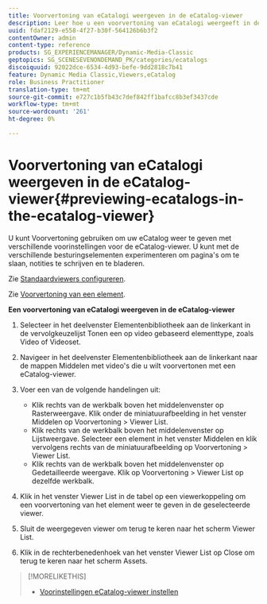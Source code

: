 ```yaml
---
title: Voorvertoning van eCatalogi weergeven in de eCatalog-viewer
description: Leer hoe u een voorvertoning van eCatalogi weergeeft in de eCatalog-viewer.
uuid: fdaf2129-e558-4f27-b30f-564126b6b3f2
contentOwner: admin
content-type: reference
products: SG_EXPERIENCEMANAGER/Dynamic-Media-Classic
geptopics: SG_SCENESEVENONDEMAND_PK/categories/ecatalogs
discoiquuid: 92022dce-6534-4d93-befe-9dd2818c7b41
feature: Dynamic Media Classic,Viewers,eCatalog
role: Business Practitioner
translation-type: tm+mt
source-git-commit: e727c1b5fb43c7def842ff1bafcc8b3ef3437cde
workflow-type: tm+mt
source-wordcount: '261'
ht-degree: 0%

---
```



# Voorvertoning van eCatalogi weergeven in de eCatalog-viewer{#previewing-ecatalogs-in-the-ecatalog-viewer}

U kunt Voorvertoning gebruiken om uw eCatalog weer te geven met verschillende voorinstellingen voor de eCatalog-viewer. U kunt met de verschillende besturingselementen experimenteren om pagina&#39;s om te slaan, notities te schrijven en te bladeren.

Zie [Standaardviewers configureren](application-setup.md#configuring_default_viewers).

Zie [Voorvertoning van een element](previewing-asset.md#previewing_an_asset).

**Een voorvertoning van eCatalogi weergeven in de eCatalog-viewer**

1. Selecteer in het deelvenster Elementenbibliotheek aan de linkerkant in de vervolgkeuzelijst Tonen een op video gebaseerd elementtype, zoals Video of Videoset.
1. Navigeer in het deelvenster Elementenbibliotheek aan de linkerkant naar de mappen Middelen met video&#39;s die u wilt voorvertonen met een eCatalog-viewer.
1. Voer een van de volgende handelingen uit:

   * Klik rechts van de werkbalk boven het middelenvenster op Rasterweergave. Klik onder de miniatuurafbeelding in het venster Middelen op Voorvertoning > Viewer List.
   * Klik rechts van de werkbalk boven het middelenvenster op Lijstweergave. Selecteer een element in het venster Middelen en klik vervolgens rechts van de miniatuurafbeelding op Voorvertoning > Viewer List.
   * Klik rechts van de werkbalk boven het middelenvenster op Gedetailleerde weergave. Klik op Voorvertoning > Viewer List op dezelfde werkbalk.

1. Klik in het venster Viewer List in de tabel op een viewerkoppeling om een voorvertoning van het element weer te geven in de geselecteerde viewer.
1. Sluit de weergegeven viewer om terug te keren naar het scherm Viewer List.
1. Klik in de rechterbenedenhoek van het venster Viewer List op Close om terug te keren naar het scherm Assets.

>[!MORELIKETHIS]
>
>* [Voorinstellingen eCatalog-viewer instellen](setting-ecatalog-viewer-presets.md#setting_up_ecatalog_viewer_presets)

